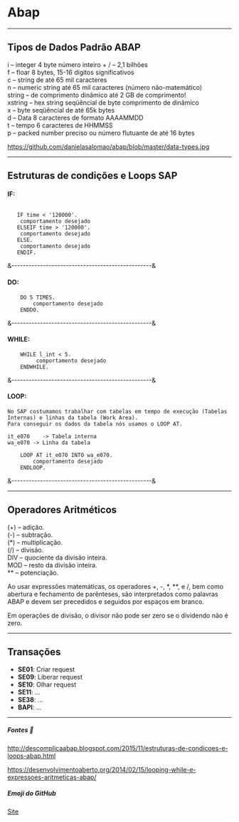 # Abap
---
## Tipos de Dados Padrão ABAP

i –  integer 4 byte número inteiro + / – 2,1 bilhões<BR>
f –  floar 8 bytes, 15-16 dígitos significativos<BR>
c – string de até 65 mil caracteres<BR>
n – numeric string até 65 mil caracteres (número não-matemático)<BR>
string – de comprimento dinâmico até 2 GB de comprimento!<BR>
xstring –  hex string seqüêncial de byte comprimento de dinâmico<BR>
x –  byte seqüêncial de até 65k bytes<BR>
d –  Data 8 caracteres de formato AAAAMMDD<BR>
t –  tempo 6 caracteres de HHMMSS<BR>
p  – packed number preciso ou número flutuante de até 16 bytes<BR>
   
https://github.com/danielasalomao/abap/blob/master/data-types.jpg

---
## Estruturas de condições e Loops SAP

#### IF: 

```abap

   IF time < '120000'.
    comportamento desejado
   ELSEIF time > '120000'.
    comportamento desejado
   ELSE.
    comportamento desejado
   ENDIF. 
```

&-------------------------------------------------&

#### DO:
```abap
    DO 5 TIMES.
        comportamento desejado
    ENDDO.    
```
&-------------------------------------------------&

#### WHILE:
```abap
    WHILE l_int < 5.
         comportamento desejado
    ENDWHILE.
```
&-------------------------------------------------&

#### LOOP:

    No SAP costumamos trabalhar com tabelas em tempo de execução (Tabelas Internas) e linhas da tabela (Work Area).
    Para conseguir os dados da tabela nós usamos o LOOP AT.

    it_e070    -> Tabela interna
    wa_e070 -> Linha da tabela
```abap
    LOOP AT it_e070 INTO wa_e070.
        comportamento desejado
    ENDLOOP.
```
&-------------------------------------------------&





---
## Operadores Aritméticos

(+) – adição.<br>
(-) – subtração.<br>
(*) – multiplicação.<br>
(/) – divisão.<br>
DIV – quociente da divisão inteira.<br>
MOD – resto da divisão inteira.<br>
** – potenciação.<br>

Ao usar expressões matemáticas, os operadores +, -, *, **, e /, bem como abertura e fechamento de parênteses, são interpretados como palavras ABAP e devem ser precedidos e seguidos por espaços em branco.<br>

Em operações de divisão, o divisor não pode ser zero se o dividendo não é zero.<br>


---

## Transações

* **SE01**: Criar request
* **SE09**: Liberar request
* **SE10**: Olhar request
* **SE11**: ...
* **SE38**: ...
* **BAPI**: ...










---
##### Fontes :ledger:

http://descomplicaabap.blogspot.com/2015/11/estruturas-de-condicoes-e-loops-abap.html

https://desenvolvimentoaberto.org/2014/02/15/looping-while-e-expressoes-aritmeticas-abap/





##### Emoji do GitHub

[Site](https://www.webfx.com/tools/emoji-cheat-sheet/)
